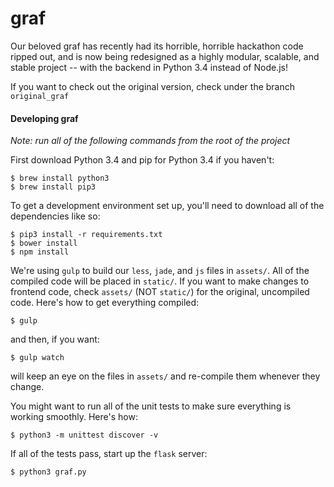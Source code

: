 graf
====
Our beloved graf has recently had its horrible, horrible hackathon code ripped out, and is now being redesigned as a highly modular, scalable, and stable project -- with the backend in Python 3.4 instead of Node.js!

If you want to check out the original version, check under the branch `original_graf`

#### Developing graf

_Note: run all of the following commands from the root of the project_

First download Python 3.4 and pip for Python 3.4 if you haven't:

    $ brew install python3
    $ brew install pip3

To get a development environment set up, you'll need to download all of the dependencies like so:

    $ pip3 install -r requirements.txt
    $ bower install
    $ npm install 

We're using `gulp` to build our `less`, `jade`, and `js` files in `assets/`. All of the compiled code will be placed in `static/`. If you want to make changes to frontend code, check `assets/` (NOT `static/`) for the original, uncompiled code. Here's how to get everything compiled:

    $ gulp

and then, if you want:

    $ gulp watch

will keep an eye on the files in `assets/` and re-compile them whenever they change.

You might want to run all of the unit tests to make sure everything is working smoothly. Here's how:

    $ python3 -m unittest discover -v

If all of the tests pass, start up the `flask` server:

    $ python3 graf.py


